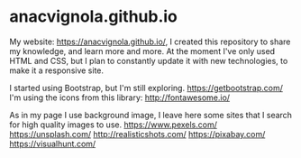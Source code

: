# anacvignola.github.io

My website: https://anacvignola.github.io/, I created this repository to share my knowledge, and learn more and more. At the moment I've only used HTML and CSS, but I plan to constantly update it with new technologies, to make it a responsive site.

I started using Bootstrap, but I'm still exploring. https://getbootstrap.com/
I'm using the icons from this library: http://fontawesome.io/

As in my page I use background image, I leave here some sites that I search for high quality images to use.
https://www.pexels.com/
https://unsplash.com/
http://realisticshots.com/
https://pixabay.com/
https://visualhunt.com/

